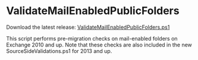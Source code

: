# ValidateMailEnabledPublicFolders

Download the latest release: [ValidateMailEnabledPublicFolders.ps1](https://github.com/microsoft/CSS-Exchange/releases/latest/download/ValidateMailEnabledPublicFolders.ps1)

This script performs pre-migration checks on mail-enabled folders on Exchange 2010 and up. Note that these checks are also included in the new SourceSideValidations.ps1 for 2013 and up.
